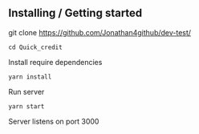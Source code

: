 ## Installing / Getting started

git clone https://github.com/Jonathan4github/dev-test/

`cd Quick_credit`

Install require dependencies

`yarn install`

Run server

`yarn start`

Server listens on port 3000
